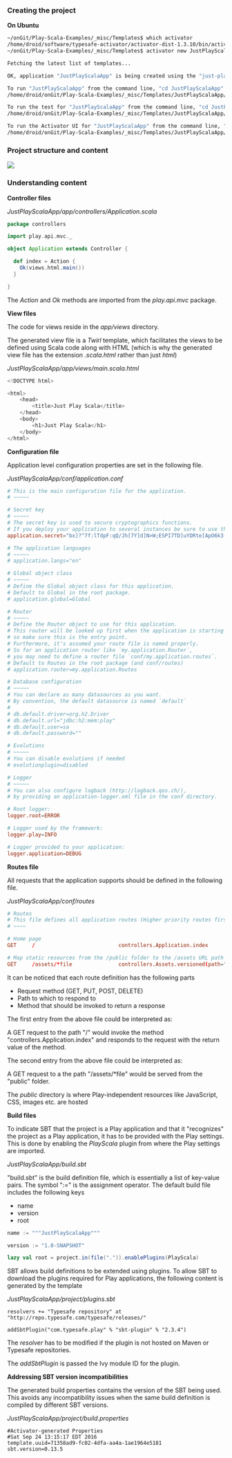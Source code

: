 ### Creating the project

**On Ubuntu**

```sh
~/onGit/Play-Scala-Examples/_misc/Templates$ which activator
/home/droid/software/typesafe-activator/activator-dist-1.3.10/bin/activator
~/onGit/Play-Scala-Examples/_misc/Templates$ activator new JustPlayScalaApp just-play-scala

Fetching the latest list of templates...

OK, application "JustPlayScalaApp" is being created using the "just-play-scala" template.

To run "JustPlayScalaApp" from the command line, "cd JustPlayScalaApp" then:
/home/droid/onGit/Play-Scala-Examples/_misc/Templates/JustPlayScalaApp/activator run

To run the test for "JustPlayScalaApp" from the command line, "cd JustPlayScalaApp" then:
/home/droid/onGit/Play-Scala-Examples/_misc/Templates/JustPlayScalaApp/activator test

To run the Activator UI for "JustPlayScalaApp" from the command line, "cd JustPlayScalaApp" then:
/home/droid/onGit/Play-Scala-Examples/_misc/Templates/JustPlayScalaApp/activator ui
```

### Project structure and content

![](_misc/Project%20Structure%20and%20Content.png)

### Understanding content

**Controller files**

*JustPlayScalaApp/app/controllers/Application.scala*

```scala
package controllers

import play.api.mvc._

object Application extends Controller {

  def index = Action {
    Ok(views.html.main())
  }

}
```

The *Action* and *Ok* methods are imported from the *play.api.mvc* package. 

**View files**

The code for views reside in the *app/views* directory.

The generated view file is a *Twirl* template, which facilitates the views to be defined using Scala code along with HTML (which is why the generated view file has the extension *.scala.html* rather than just *html*)

*JustPlayScalaApp/app/views/main.scala.html*

```scala
<!DOCTYPE html>

<html>
    <head>
        <title>Just Play Scala</title>
    </head>
    <body>
        <h1>Just Play Scala</h1>
    </body>
</html>
```

**Configuration file**

Application level configuration properties are set in the following file.

*JustPlayScalaApp/conf/application.conf*

```conf
# This is the main configuration file for the application.
# ~~~~~

# Secret key
# ~~~~~
# The secret key is used to secure cryptographics functions.
# If you deploy your application to several instances be sure to use the same key!
application.secret="bx]?^7f:lTdpF:qQ/Jh[7Y]d]N>W;ESPI7TD]uYDRte[ApO6k3[w]lvWX_DjTh`h"

# The application languages
# ~~~~~
# application.langs="en"

# Global object class
# ~~~~~
# Define the Global object class for this application.
# Default to Global in the root package.
# application.global=Global

# Router
# ~~~~~
# Define the Router object to use for this application.
# This router will be looked up first when the application is starting up,
# so make sure this is the entry point.
# Furthermore, it's assumed your route file is named properly.
# So for an application router like `my.application.Router`,
# you may need to define a router file `conf/my.application.routes`.
# Default to Routes in the root package (and conf/routes)
# application.router=my.application.Routes

# Database configuration
# ~~~~~
# You can declare as many datasources as you want.
# By convention, the default datasource is named `default`
#
# db.default.driver=org.h2.Driver
# db.default.url="jdbc:h2:mem:play"
# db.default.user=sa
# db.default.password=""

# Evolutions
# ~~~~~
# You can disable evolutions if needed
# evolutionplugin=disabled

# Logger
# ~~~~~
# You can also configure logback (http://logback.qos.ch/),
# by providing an application-logger.xml file in the conf directory.

# Root logger:
logger.root=ERROR

# Logger used by the framework:
logger.play=INFO

# Logger provided to your application:
logger.application=DEBUG
```

**Routes file**

All requests that the application supports should be defined in the following file. 

*JustPlayScalaApp/conf/routes*

```conf
# Routes
# This file defines all application routes (Higher priority routes first)
# ~~~~

# Home page
GET     /                           controllers.Application.index

# Map static resources from the /public folder to the /assets URL path
GET     /assets/*file               controllers.Assets.versioned(path="/public", file)
```

It can be noticed that each route definition has the following parts

* Request method (GET, PUT, POST, DELETE)
* Path to which to respond to
* Method that should be invoked to return a response

The first entry from the above file could be interpreted as:

A GET request to the path "/" would invoke the method "controllers.Application.index" and responds to the request with the return value of the method.

The second entry from the above file could be interpreted as:

A GET request to a the path "/assets/*file" would be served from the "public" folder.

The *public* directory is where Play-independent resources like JavaScript, CSS, images etc. are hosted

**Build files**

To indicate SBT that the project is a Play application and that it "recognizes" the project as a Play application, it has to be provided with the Play settings. This is done by enabling the *PlayScala* plugin from where the Play settings are imported.

*JustPlayScalaApp/build.sbt*

"build.sbt" is the build definition file, which is essentially a list of key-value pairs. The symbol ":=" is the assignment operator. The default build file includes the following keys

* name
* version
* root

```sbt
name := """JustPlayScalaApp"""

version := "1.0-SNAPSHOT"

lazy val root = project.in(file(".")).enablePlugins(PlayScala)
```

SBT allows build definitions to be extended using plugins. To allow SBT to download the plugins required for Play applications, the following content is generated by the template

*JustPlayScalaApp/project/plugins.sbt*

```properties
resolvers += "Typesafe repository" at "http://repo.typesafe.com/typesafe/releases/"

addSbtPlugin("com.typesafe.play" % "sbt-plugin" % "2.3.4")
```

The *resolver* has to be modified if the plugin is not hosted on Maven or Typesafe repositories.

The *addSbtPlugin* is passed the Ivy module ID for the plugin.

**Addressing SBT version incompatibilities**

The generated build properties contains the version of the SBT being used. This avoids any incompatibility issues when the same build definition is compiled by different SBT versions. 

*JustPlayScalaApp/project/build.properties*

```properties
#Activator-generated Properties
#Sat Sep 24 13:15:17 EDT 2016
template.uuid=71358ad9-fc02-4dfa-aa4a-1ae1964e5181
sbt.version=0.13.5
```
